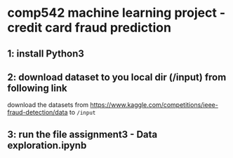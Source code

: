 # comp542 machine learning project - credit card fraud prediction



## 1: install Python3
## 2: download dataset to you local dir (/input) from following link
download the datasets from https://www.kaggle.com/competitions/ieee-fraud-detection/data to `/input`
## 3: run the file assignment3 - Data exploration.ipynb
